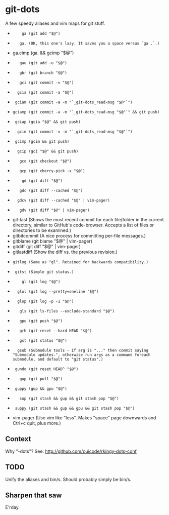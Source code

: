 git-dots
========

A few speedy aliases and vim maps for git stuff.

<!--
Requires: https://github.com/sharpsaw/perl-dots (for its bin/bin-docs)
Update by having sharpsaw/perl-dots then yy@" on the next line:
jjV}k!bin-docs
-->
*         ga (git add "$@")
*        ga. (OK, this one's lazy. It saves you a space versus `ga .`.)
*    ga.cimp (ga. && gcimp "$@")
*        gau (git add -u "$@")
*        gbr (git branch "$@")
*        gci (git commit -v "$@")
*       gcia (git commit -a "$@")
*      gciam (git commit -a -m "`_git-dots_read-msg "$@"`")
*     gciamp (git commit -a -m "`_git-dots_read-msg "$@"`" && git push)
*      gciap (gcia "$@" && git push)
*       gcim (git commit -v -m "`_git-dots_read-msg "$@"`")
*      gcimp (gcim && git push)
*       gcip (gci "$@" && git push)
*        gco (git checkout "$@")
*        gcp (git cherry-pick -x "$@")
*         gd (git diff "$@")
*        gdc (git diff --cached "$@")
*       gdcv (git diff --cached "$@" | vim-pager)
*        gdv (git diff "$@" | vim-pager)
*   git-last (Shows the most recent commit for each file/folder in the current directory, similar to GitHub's code-browser. Accepts a list of files or directories to be examined.)
* gitbitcommit (A nice process for committing per-file messages.)
*   gitblame (git blame "$@" | vim-pager)
*    gitdiff (git diff "$@" | vim-pager)
* gitlastdiff (Show the diff vs. the previous revision.)
*     gitlog (Same as "gl". Retained for backwards compatibility.)
*      gitst (Simple git status.)
*         gl (git log "$@")
*       glol (git log --pretty=oneline "$@")
*       glop (git log -p -1 "$@")
*        gls (git ls-files --exclude-standard "$@")
*        gpu (git push "$@")
*        grh (git reset --hard HEAD "$@")
*        gst (git status "$@")
*       gsub (Submodule tools - If arg is "..." then commit saying "Submodule updates.", otherwise run args as a command foreach submodule, and default to "git status".)
*      gundo (git reset HEAD^ "$@")
*        gup (git pull "$@")
*      guppy (gup && gpu "$@")
*        sup (git stash && gup && git stash pop "$@")
*      suppy (git stash && gup && gpu && git stash pop "$@")
*  vim-pager (Use vim like "less". Makes "space" page downwards and Ctrl+c quit, plus more.)

Context
-------

Why "-dots"?  See: http://github.com/ouicode/rkingy-dots-conf

TODO
----

Unify the aliases and bin/s. Should probably simply be bin/s.

Sharpen that saw
----------------

E'rday.
